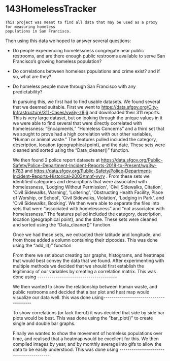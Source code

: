 # 143HomelessTracker

	This project was meant to find all data that may be used as a proxy for measuring homeless 
	populations in San Francisco. 

Then using this data we hoped to answer several questions: 
- Do people experiencing homelessness congregate near public restrooms, and are there enough public restrooms available to serve San Francisco’s growing homeless population?
- Do correlations between homeless populations and crime exist? and if so, what are they?
- Do homeless people move through San Francisco with any predictability?

	In pursuing this, we first had to find usable datasets. We found several that we deemed suitable. First we went to https://data.sfgov.org/City-Infrastructure/311-Cases/vw6y-z8j6 and downloaded their 311 reports. This is very large dataset, but on looking through the unique values in it we were able to find several that were directly correlated with homelessness: “Encapments,” “Homeless Concerns” and a third set that we sought to prove had a high correlation with our other variables, “Human or animal waste.” The features pulled included the category, description, location (geographical point), and the date.
These sets were cleaned and sorted using the “Data_cleaner()” function.


	We then found 2 police report datasets at https://data.sfgov.org/Public-Safety/Police-Department-Incident-Reports-2018-to-Present/wg3w-h783 and https://data.sfgov.org/Public-Safety/Police-Department-Incident-Reports-Historical-2003/tmnf-yvry . From these sets we identified categories and descriptions that were associated with homelessness, 'Lodging Without Permission', 'Civil Sidewalks, Citation', 'Civil Sidewalks, Warning', 'Loitering', 'Obstructing Health Facility, Place of Worship, or School', 'Civil Sidewalks, Violation', 'Lodging in Park', and 'Civil Sidewalks, Booking’. We then were able to separate the files into sets that were “associated with homelessness” and “not associated with homelessness.” The features pulled included the category, description, location (geographical point), and the date.
These sets were cleaned and sorted using the “Data_cleaner()” function.

	Once we had these sets, we extracted their latitude and longitude, and from those added a column containing their zipcodes. 
This was done using the “add_ll()” function

	From there we set about creating bar graphs, histograms, and heatmaps that would best convey the data that we found. After experimenting with multiple methods we decided that we should first establish the legitimacy of our variables by creating a correlation matrix.
This was done using ---------------------------------------
	
	We then wanted to show the relationship between human waste, and public restrooms and decided that a bar plot and heat map would visualize our data well.
this was done using---------------------------------------

	To show correlations (or lack therof) it was decided that side by side bar plots would be best.
This was done using the "bar_plot()" to create single and double bar graphs.

	Finally we wanted to show the movement of homeless populations over time, and realised that a heatmap would be excellent for this. We then compiled images by year, and by monthly average into gifs to allow the data to be easily understood.
This was done using ----------------------------------------

